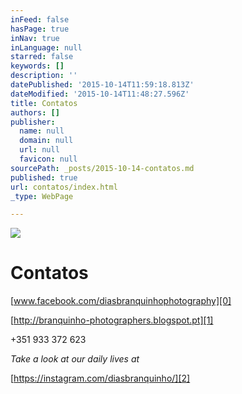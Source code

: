 ```yaml
---
inFeed: false
hasPage: true
inNav: true
inLanguage: null
starred: false
keywords: []
description: ''
datePublished: '2015-10-14T11:59:18.813Z'
dateModified: '2015-10-14T11:48:27.596Z'
title: Contatos
authors: []
publisher:
  name: null
  domain: null
  url: null
  favicon: null
sourcePath: _posts/2015-10-14-contatos.md
published: true
url: contatos/index.html
_type: WebPage

---
```

![](https://the-grid-user-content.s3-us-west-2.amazonaws.com/615e3be8-0fdc-4523-9fd7-a5c8168ff018.jpg)

# Contatos

[www.facebook.com/diasbranquinhophotography][0]

[http://branquinho-photographers.blogspot.pt][1]

+351 933 372 623

_Take a look at our daily lives at_

[https://instagram.com/diasbranquinho/][2]

[0]: https://app.thegrid.io/posts/e8243dd8-3c0f-4dc3-b41e-73b623d75699/www.facebook.com/diasbranquinhophotography
[1]: http://branquinho-photographers.blogspot.pt/
[2]: https://instagram.com/diasbranquinho/